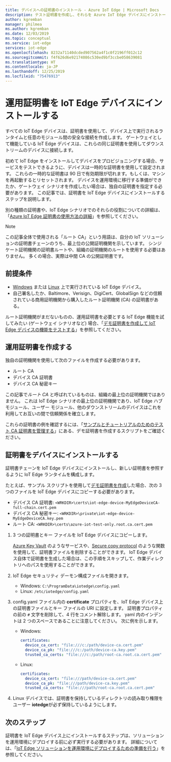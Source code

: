 ```yaml
---
title: デバイスへの証明書のインストール - Azure IoT Edge | Microsoft Docs
description: テスト証明書を作成し、それらを Azure IoT Edge デバイスにインストールして運用環境のデプロイの準備をする方法について説明します。
author: kgremban
manager: philmea
ms.author: kgremban
ms.date: 12/03/2019
ms.topic: conceptual
ms.service: iot-edge
services: iot-edge
ms.openlocfilehash: 8232a71140dcded907562a4f1c0f2196ff012c12
ms.sourcegitcommit: f4f626d6e92174086c530ed9bf3ccbe058639081
ms.translationtype: HT
ms.contentlocale: ja-JP
ms.lasthandoff: 12/25/2019
ms.locfileid: "75476913"
---
```

# <a name="install-production-certificates-on-an-iot-edge-device"></a>運用証明書を IoT Edge デバイスにインストールする

すべての IoT Edge デバイスは、証明書を使用して、デバイス上で実行されるランタイムと任意のモジュール間の安全な接続を作成します。
ゲートウェイとして機能している IoT Edge デバイスは、これらの同じ証明書を使用してダウンストリームのデバイスに接続します。 

初めて IoT Edge をインストールしてデバイスをプロビジョニングする場合、サービスをテストできるように、デバイスは一時的な証明書を使用して設定されます。
これらの一時的な証明書は 90 日で有効期限が切れます。もしくは、マシンを再起動するとリセットされます。
デバイスを運用環境に移行する準備ができたか、ゲートウェイ シナリオを作成したい場合は、独自の証明書を指定する必要があります。
この記事では、証明書を IoT Edge デバイスにインストールするステップを説明します。

別の種類の証明書や、IoT Edge シナリオでのそれらの役割についての詳細は、「[Azure IoT Edge 証明書の使用方法の詳細](iot-edge-certs.md)」を参照してください。

>[!NOTE]
>この記事全体で使用される「ルート CA」という用語は、自分の IoT ソリューションの証明書チェーンのうち、最上位の公開証明機関を示しています。 シンジケート証明機関の証明書ルートや、組織の証明機関のルートを使用する必要はありません。 多くの場合、実際は中間 CA の公開証明書です。 

## <a name="prerequisites"></a>前提条件 

* [Windows](how-to-install-iot-edge-windows.md) または [Linux](how-to-install-iot-edge-linux.md) 上で実行されている IoT Edge デバイス。
* 自己署名したか、Baltimore、Verisign、DigiCert、GlobalSign などの信頼されている商用証明機関から購入したルート証明機関 (CA) の証明書がある。

ルート証明機関がまだないものの、運用証明書を必要とする IoT Edge 機能を試してみたい (ゲートウェイ シナリオなど) 場合、「[デモ証明書を作成して IoT Edge デバイスの機能をテストする](how-to-create-test-certificates.md)」を参照してください。

## <a name="create-production-certificates"></a>運用証明書を作成する

独自の証明機関を使用して次のファイルを作成する必要があります。
* ルート CA
* デバイス CA 証明書
* デバイス CA 秘密キー

この記事で*ルート CA* と呼ばれているものは、組織の最上位の証明機関ではありません。 これは IoT Edge シナリオの最上位の証明機関であり、IoT Edge ハブ モジュール、ユーザー モジュール、他のダウンストリームのデバイスはこれを利用してお互いの間で信頼関係を確立します。 

これらの証明書の例を確認するには、「[サンプルとチュートリアルのためのテスト CA 証明書を管理する](https://github.com/Azure/iotedge/tree/master/tools/CACertificates)」にある、デモ証明書を作成するスクリプトをご確認ください。 

## <a name="install-certificates-on-the-device"></a>証明書をデバイスにインストールする

証明書チェーンを IoT Edge デバイスにインストールし、新しい証明書を参照するように IoT Edge ランタイムを構成します。 

たとえば、サンプル スクリプトを使用して[デモ証明書を作成](how-to-create-test-certificates.md)した場合、次の 3 つのファイルを IoT Edge デバイスにコピーする必要があります。

* デバイス CA 証明書: `<WRKDIR>\certs\iot-edge-device-MyEdgeDeviceCA-full-chain.cert.pem`
* デバイス CA 秘密キー: `<WRKDIR>\private\iot-edge-device-MyEdgeDeviceCA.key.pem`
* ルート CA: `<WRKDIR>\certs\azure-iot-test-only.root.ca.cert.pem`

1. 3 つの証明書とキー ファイルを IoT Edge デバイスにコピーします。

   [Azure Key Vault](https://docs.microsoft.com/azure/key-vault) のようなサービスや、[Secure copy protocol](https://www.ssh.com/ssh/scp/) のような関数を使用して、証明書ファイルを削除することができます。  IoT Edge デバイス自体で証明書を生成した場合は、この手順をスキップして、作業ディレクトリへのパスを使用することができます。

2. IoT Edge セキュリティ デーモン構成ファイルを開きます。 

   * Windows: `C:\ProgramData\iotedge\config.yaml`
   * Linux: `/etc/iotedge/config.yaml`

3. config.yaml ファイル内の **certificate** プロパティを、IoT Edge デバイス上の証明書ファイルとキー ファイルの URI に設定します。 証明書プロパティの前の `#` 文字を削除して、4 行をコメント解除します。 yaml 内のインデントは 2 つのスペースであることに注意してください。 次に例を示します。

   * Windows:

      ```yaml
      certificates:
        device_ca_cert: "file:///c:/path/device-ca.cert.pem"
        device_ca_pk: "file:///c:/path/device-ca.key.pem"
        trusted_ca_certs: "file:///c:/path/root-ca.root.ca.cert.pem"
      ```
   
   * Linux: 
      ```yaml
      certificates:
        device_ca_cert: "file:///path/device-ca.cert.pem"
        device_ca_pk: "file:///path/device-ca.key.pem"
        trusted_ca_certs: "file:///path/root-ca.root.ca.cert.pem"
      ```

4. Linux デバイスでは、証明書を保持しているディレクトリの読み取り権限をユーザー **iotedge**が必ず保持しているようにします。 

## <a name="next-steps"></a>次のステップ

証明書を IoT Edge デバイス上にインストールするステップは、ソリューションを運用環境にデプロイする前に必ず実行する必要があります。 詳細については、「[IoT Edge ソリューションを運用環境にデプロイするための準備を行う](production-checklist.md)」を参照してください。